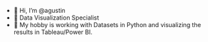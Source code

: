 - 👋 Hi, I’m @agustin
- 👀 Data Visualization Specialist
- 🌱 My hobby is working with Datasets in Python and visualizing the results in Tableau/Power BI.


<!---
agustinportilla/agustinportilla is a ✨ special ✨ repository because its `README.md` (this file) appears on your GitHub profile.
You can click the Preview link to take a look at your changes.
--->
